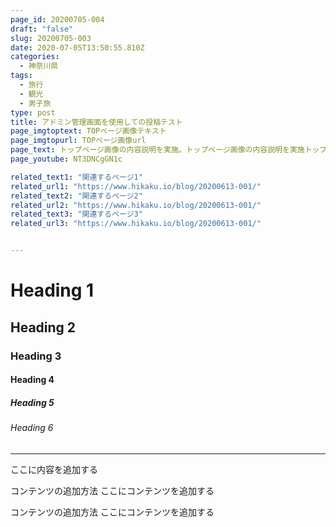 ```yaml
---
page_id: 20200705-004
draft: "false"
slug: 20200705-003
date: 2020-07-05T13:50:55.810Z
categories:
  - 神奈川県
tags:
  - 旅行
  - 観光
  - 男子旅
type: post
title: アドミン管理画面を使用しての投稿テスト
page_imgtoptext: TOPページ画像テキスト
page_imgtopurl: TOPページ画像url
page_text: トップページ画像の内容説明を実施。トップページ画像の内容説明を実施トップページ画像の内容説明を実施トップページ画像の内容説明を実施トップページ画像の内容説明を実施トップページ画像の内容説明を実施トップページ画像の内容説明を実施
page_youtube: NT3DNCgGN1c

related_text1: "関連するページ1"
related_url1: "https://www.hikaku.io/blog/20200613-001/"
related_text2: "関連するページ2"
related_url2: "https://www.hikaku.io/blog/20200613-001/"
related_text3: "関連するページ3"
related_url3: "https://www.hikaku.io/blog/20200613-001/"


---
```


# Heading 1
## Heading 2
### Heading 3
#### Heading 4
##### Heading 5
###### Heading 6

<hr>
ここに内容を追加する


コンテンツの追加方法
ここにコンテンツを追加する


コンテンツの追加方法
ここにコンテンツを追加する

